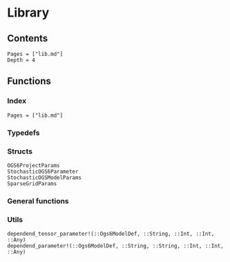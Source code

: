# Library

## Contents 

```@contents
Pages = ["lib.md"]
Depth = 4
```

## Functions

### Index

```@index
Pages = ["lib.md"]
```

### Typedefs

### Structs

```@docs
OGS6ProjectParams
StochasticOGS6Parameter
StochasticOGSModelParams
SparseGridParams
```

### General functions

### Utils

```@docs
dependend_tensor_parameter!(::Ogs6ModelDef, ::String, ::Int, ::Int, ::Any)
dependend_parameter!(::Ogs6ModelDef, ::String, ::String, ::Int, ::Int, ::Any)
```


